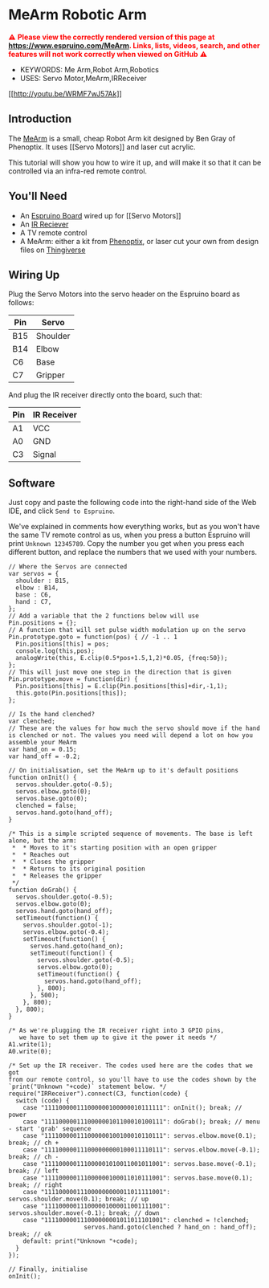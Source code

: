 <!--- Copyright (c) 2013 Gordon Williams, Pur3 Ltd. See the file LICENSE for copying permission. -->
MeArm Robotic Arm
===============

<span style="color:red">:warning: **Please view the correctly rendered version of this page at https://www.espruino.com/MeArm. Links, lists, videos, search, and other features will not work correctly when viewed on GitHub** :warning:</span>

* KEYWORDS: Me Arm,Robot Arm,Robotics
* USES: Servo Motor,MeArm,IRReceiver

[[http://youtu.be/WRMF7wJ57Ak]]

Introduction
-----------

The [MeArm](http://www.phenoptix.com/products/mearm-pocket-sized-robot-arm) is a small, cheap Robot Arm kit designed by Ben Gray of Phenoptix. It uses [[Servo Motors]] and laser cut acrylic.

This tutorial will show you how to wire it up, and will make it so that it can be controlled via an infra-red remote control.

You'll Need
----------

* An [Espruino Board](/EspruinoBoard) wired up for [[Servo Motors]]
* An [IR Reciever](/IRReceiver)
* A TV remote control
* A MeArm: either a kit from [Phenoptix](http://www.phenoptix.com/products/mearm-pocket-sized-robot-arm), or laser cut your own from design files on [Thingiverse](http://www.thingiverse.com/thing:360108)

Wiring Up
--------

Plug the Servo Motors into the servo header on the Espruino board as follows:

| Pin | Servo |
|-----|-------|
| B15 | Shoulder |
| B14 | Elbow    |
| C6  | Base     |
| C7  | Gripper  |

And plug the IR receiver directly onto the board, such that:

| Pin | IR Receiver |
|-----|-------------|
| A1  | VCC         |
| A0  | GND         |
| C3  | Signal      | 


Software
-------

Just copy and paste the following code into the right-hand side of the Web IDE, and click `Send to Espruino`.

We've explained in comments how everything works, but as you won't have the same TV remote control as us, when you press a button Espruino will print `Unknown 12345789`. Copy the number you get when you press each different button, and replace the numbers that we used with your numbers.

```
// Where the Servos are connected
var servos = {
  shoulder : B15,
  elbow : B14,
  base : C6,
  hand : C7,
};
// Add a variable that the 2 functions below will use
Pin.positions = {};
// A function that will set pulse width modulation up on the servo
Pin.prototype.goto = function(pos) { // -1 .. 1
  Pin.positions[this] = pos;
  console.log(this,pos);
  analogWrite(this, E.clip(0.5*pos+1.5,1,2)*0.05, {freq:50});
};
// This will just move one step in the direction that is given
Pin.prototype.move = function(dir) {
  Pin.positions[this] = E.clip(Pin.positions[this]+dir,-1,1);
  this.goto(Pin.positions[this]);
};

// Is the hand clenched?
var clenched;
// These are the values for how much the servo should move if the hand is clenched or not. The values you need will depend a lot on how you assemble your MeArm
var hand_on = 0.15;
var hand_off = -0.2;

// On initialisation, set the MeArm up to it's default positions
function onInit() {
  servos.shoulder.goto(-0.5);
  servos.elbow.goto(0);
  servos.base.goto(0);
  clenched = false;
  servos.hand.goto(hand_off);
}

/* This is a simple scripted sequence of movements. The base is left alone, but the arm:
 *  * Moves to it's starting position with an open gripper
 *  * Reaches out
 *  * Closes the gripper
 *  * Returns to its original position
 *  * Releases the gripper
 */
function doGrab() {
  servos.shoulder.goto(-0.5);
  servos.elbow.goto(0);
  servos.hand.goto(hand_off);
  setTimeout(function() {
    servos.shoulder.goto(-1);
    servos.elbow.goto(-0.4);
    setTimeout(function() {
      servos.hand.goto(hand_on);
      setTimeout(function() {
        servos.shoulder.goto(-0.5);
        servos.elbow.goto(0);
        setTimeout(function() {
          servos.hand.goto(hand_off);
        }, 800);
      }, 500);
    }, 800);
  }, 800);
}

/* As we're plugging the IR receiver right into 3 GPIO pins,
   we have to set them up to give it the power it needs */
A1.write(1);
A0.write(0);

/* Set up the IR receiver. The codes used here are the codes that we got
from our remote control, so you'll have to use the codes shown by the 
`print("Unknown "+code)` statement below. */
require("IRReceiver").connect(C3, function(code) {
  switch (code) {
    case "111100000111000000100000010111111": onInit(); break; // power
    case "111100000111000000101100010100111": doGrab(); break; // menu - start 'grab' sequence
    case "111100000111000000100100010110111": servos.elbow.move(0.1); break; // ch +
    case "111100000111000000000100011110111": servos.elbow.move(-0.1); break; // ch -
    case "111100000111000001010011001011001": servos.base.move(-0.1); break; // left
    case "111100000111000000100011010111001": servos.base.move(0.1); break; // right
    case "111100000111000000000011011111001": servos.shoulder.move(0.1); break; // up
    case "111100000111000001000011001111001": servos.shoulder.move(-0.1); break; // down
    case "111100000111000000001011011101001": clenched = !clenched; 
                     servos.hand.goto(clenched ? hand_on : hand_off); break; // ok
    default: print("Unknown "+code);
  }
});

// Finally, initialise
onInit();
```

